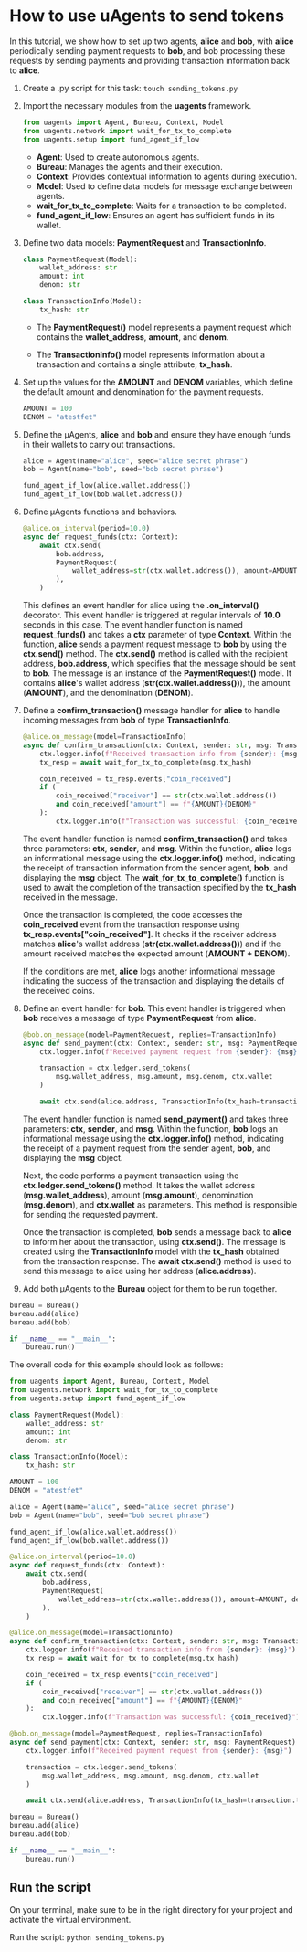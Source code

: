 # How to use uAgents to send tokens

In this tutorial, we show how to set up two agents, **alice** and **bob**, with **alice** periodically sending payment requests to **bob**, and bob processing these requests by sending payments and providing transaction information back to **alice**. 

1. Create a .py script for this task: `touch sending_tokens.py`
2. Import the necessary modules from the **uagents** framework.

    ``` py
    from uagents import Agent, Bureau, Context, Model
    from uagents.network import wait_for_tx_to_complete
    from uagents.setup import fund_agent_if_low
    ``` 

   - **Agent**: Used to create autonomous agents. 
   - **Bureau**: Manages the agents and their execution. 
   - **Context**: Provides contextual information to agents during execution. 
   - **Model**: Used to define data models for message exchange between agents. 
   - **wait_for_tx_to_complete**: Waits for a transaction to be completed. 
   - **fund_agent_if_low**: Ensures an agent has sufficient funds in its wallet.

3. Define two data models: **PaymentRequest** and **TransactionInfo**.

    ``` py
    class PaymentRequest(Model):
        wallet_address: str
        amount: int
        denom: str

    class TransactionInfo(Model):
        tx_hash: str
    ```

    - The **PaymentRequest()** model represents a payment request which contains the **wallet_address**, **amount**, and **denom**.

    - The **TransactionInfo()** model represents information about a transaction and contains a single attribute, **tx_hash**.

4. Set up the values for the **AMOUNT** and **DENOM** variables, which define the default amount and denomination for the payment requests.

    ``` py
    AMOUNT = 100
    DENOM = "atestfet"
    ```

5. Define the μAgents, **alice** and **bob** and ensure they have enough funds in their wallets to carry out transactions. 

    ``` py
    alice = Agent(name="alice", seed="alice secret phrase")
    bob = Agent(name="bob", seed="bob secret phrase")

    fund_agent_if_low(alice.wallet.address())
    fund_agent_if_low(bob.wallet.address())
    ```

6. Define μAgents functions and behaviors.

    ``` py
    @alice.on_interval(period=10.0)
    async def request_funds(ctx: Context):
        await ctx.send(
            bob.address,
            PaymentRequest(
                wallet_address=str(ctx.wallet.address()), amount=AMOUNT, denom=DENOM
            ),
        )
    ```

    This defines an event handler for alice using the **.on_interval()** decorator. This event handler is triggered at regular intervals of **10.0** seconds in this case. The event handler function is named **request_funds()** and takes a **ctx** parameter of type **Context**. Within the function, **alice** sends a payment request message to **bob** by using the **ctx.send()** method. The **ctx.send()** method is called with the recipient address, **bob.address**, which specifies that the message should be sent to **bob**. The message is an instance of the **PaymentRequest()** model. It contains **alice**'s wallet address (**str(ctx.wallet.address())**), the amount (**AMOUNT**), and the denomination (**DENOM**).

7. Define a **confirm_transaction()** message handler for **alice** to handle incoming messages from **bob** of type **TransactionInfo**.

    ``` py
    @alice.on_message(model=TransactionInfo)
    async def confirm_transaction(ctx: Context, sender: str, msg: TransactionInfo):
        ctx.logger.info(f"Received transaction info from {sender}: {msg}")
        tx_resp = await wait_for_tx_to_complete(msg.tx_hash)

        coin_received = tx_resp.events["coin_received"]
        if (
            coin_received["receiver"] == str(ctx.wallet.address())
            and coin_received["amount"] == f"{AMOUNT}{DENOM}"
        ):
            ctx.logger.info(f"Transaction was successful: {coin_received}")
    ```

    The event handler function is named **confirm_transaction()** and takes three parameters: **ctx**, **sender**, and **msg**. Within the function, **alice** logs an informational message using the **ctx.logger.info()** method, indicating the receipt of transaction information from the sender agent, **bob**, and displaying the **msg** object. The **wait_for_tx_to_complete()** function is used to await the completion of the transaction specified by the **tx_hash** received in the message.

    Once the transaction is completed, the code accesses the **coin_received** event from the transaction response using **tx_resp.events[\"coin_received\"]**. It checks if the receiver address matches **alice**'s wallet address (**str(ctx.wallet.address())**) and if the amount received matches the expected amount (**AMOUNT + DENOM**).

    If the conditions are met, **alice** logs another informational message indicating the success of the transaction and displaying the details of the received coins.

8. Define an event handler for **bob**. This event handler is triggered when **bob** receives a message of type **PaymentRequest** from **alice**.

   ``` py
   @bob.on_message(model=PaymentRequest, replies=TransactionInfo)
   async def send_payment(ctx: Context, sender: str, msg: PaymentRequest):
       ctx.logger.info(f"Received payment request from {sender}: {msg}")

       transaction = ctx.ledger.send_tokens(
           msg.wallet_address, msg.amount, msg.denom, ctx.wallet
       )

       await ctx.send(alice.address, TransactionInfo(tx_hash=transaction.tx_hash))
   ```

   The event handler function is named **send_payment()** and takes three parameters: **ctx**, **sender**, and **msg**. Within the function, **bob** logs an informational message using the **ctx.logger.info()** method, indicating the receipt of a payment request from the sender agent, **bob**,  and displaying the **msg** object.

   Next, the code performs a payment transaction using the **ctx.ledger.send_tokens()** method. It takes the wallet address (**msg.wallet_address**), amount (**msg.amount**), denomination (**msg.denom**), and **ctx.wallet** as parameters. This method is responsible for sending the requested payment.

   Once the transaction is completed, **bob** sends a message back to **alice** to inform her about the transaction, using **ctx.send()**. The message is created using the **TransactionInfo** model with the **tx_hash** obtained from the transaction response. The **await ctx.send()** method is used to send this message to alice using her address (**alice.address**).

9. Add both μAgents to the **Bureau** object for them to be run together.

``` py
bureau = Bureau()
bureau.add(alice)
bureau.add(bob)

if __name__ == "__main__":
    bureau.run()
```

The overall code for this example should look as follows: 

``` py
from uagents import Agent, Bureau, Context, Model
from uagents.network import wait_for_tx_to_complete
from uagents.setup import fund_agent_if_low

class PaymentRequest(Model):
    wallet_address: str
    amount: int
    denom: str

class TransactionInfo(Model):
    tx_hash: str

AMOUNT = 100
DENOM = "atestfet"

alice = Agent(name="alice", seed="alice secret phrase")
bob = Agent(name="bob", seed="bob secret phrase")

fund_agent_if_low(alice.wallet.address())
fund_agent_if_low(bob.wallet.address())

@alice.on_interval(period=10.0)
async def request_funds(ctx: Context):
    await ctx.send(
        bob.address,
        PaymentRequest(
            wallet_address=str(ctx.wallet.address()), amount=AMOUNT, denom=DENOM
        ),
    )

@alice.on_message(model=TransactionInfo)
async def confirm_transaction(ctx: Context, sender: str, msg: TransactionInfo):
    ctx.logger.info(f"Received transaction info from {sender}: {msg}")
    tx_resp = await wait_for_tx_to_complete(msg.tx_hash)

    coin_received = tx_resp.events["coin_received"]
    if (
        coin_received["receiver"] == str(ctx.wallet.address())
        and coin_received["amount"] == f"{AMOUNT}{DENOM}"
    ):
        ctx.logger.info(f"Transaction was successful: {coin_received}")

@bob.on_message(model=PaymentRequest, replies=TransactionInfo)
async def send_payment(ctx: Context, sender: str, msg: PaymentRequest):
    ctx.logger.info(f"Received payment request from {sender}: {msg}")

    transaction = ctx.ledger.send_tokens(
        msg.wallet_address, msg.amount, msg.denom, ctx.wallet
    )

    await ctx.send(alice.address, TransactionInfo(tx_hash=transaction.tx_hash))

bureau = Bureau()
bureau.add(alice)
bureau.add(bob)

if __name__ == "__main__":
    bureau.run()
```

## Run the script

On your terminal, make sure to be in the right directory for your project and activate the virtual environment.

Run the script: `python sending_tokens.py`
